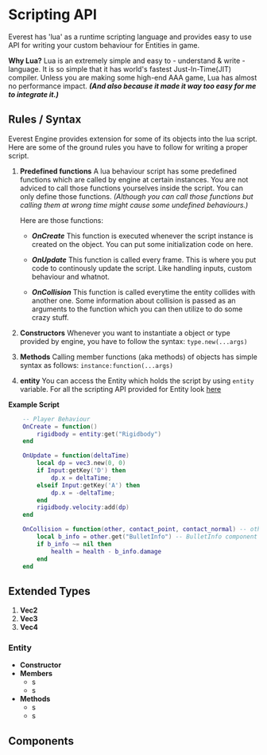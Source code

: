 # Scripting API

Everest has 'lua' as a runtime scripting language and provides easy to use API for writing your custom
behaviour for Entities in game.

__Why Lua?__
Lua is an extremely simple and easy to - understand & write - language. It is so simple that it has
world's fastest Just-In-Time(JIT) compiler. Unless you are making some high-end AAA game, Lua has
almost no performance impact. ___(And also because it made it way too easy for me to integrate it.)___

## Rules / Syntax

Everest Engine provides extension for some of its objects into the lua script. Here are some of the
ground rules you have to follow for writing a proper script.

1. __Predefined functions__
    A lua behaviour script has some predefined functions which are called by engine at certain instances.
    You are not adviced to call those functions yourselves inside the script. You can only define those
    functions. _(Although you can call those functions but calling them at wrong time might cause some
    undefined behaviours.)_

    Here are those functions:
    - ___OnCreate___
        This function is executed whenever the script instance is created on the object. You can put
        some initialization code on here.

    - ___OnUpdate___
        This function is called every frame. This is where you put code to continously update the
        script. Like handling inputs, custom behaviour and whatnot.

    - ___OnCollision___
        This function is called everytime the entity collides with another one. Some information about
        collision is passed as an arguments to the function which you can then utilize to do some crazy
        stuff.

2. __Constructors__
    Whenever you want to instantiate a object or type provided by engine, you have to follow the syntax:
    `type.new(...args)`

3. __Methods__
    Calling member functions (aka methods) of objects has simple syntax as follows:
    `instance:function(...args)`

4. __entity__
    You can access the Entity which holds the script by using `entity`
    variable. For all the scripting API provided for Entity look [here](#Entity)

__Example Script__
```lua
    -- Player Behaviour
    OnCreate = function()
        rigidbody = entity:get("Rigidbody")
    end

    OnUpdate = function(deltaTime)
        local dp = vec3.new(0, 0)
        if Input:getKey('D') then
            dp.x = deltaTime;
        elseif Input:getKey('A') then
            dp.x = -deltaTime;
        end
        rigidbody.velocity:add(dp)
    end

    OnCollision = function(other, contact_point, contact_normal) -- other : Entity
        local b_info = other.get("BulletInfo") -- BulletInfo component if collision is with bullet
        if b_info ~= nil then
            health = health - b_info.damage
        end
    end
```



## Extended Types

1. __Vec2__
2. __Vec3__
3. __Vec4__


### Entity
- __Constructor__
- __Members__
    - s
    - s
- __Methods__
    - s
    - s

## Components
